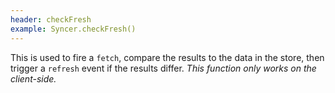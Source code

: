 ```yaml
---
header: checkFresh
example: Syncer.checkFresh()
---
```


This is used to fire a `fetch`, compare the results to the data in the store, then trigger a `refresh` event if the results differ.  *This function only works on the client-side.*

